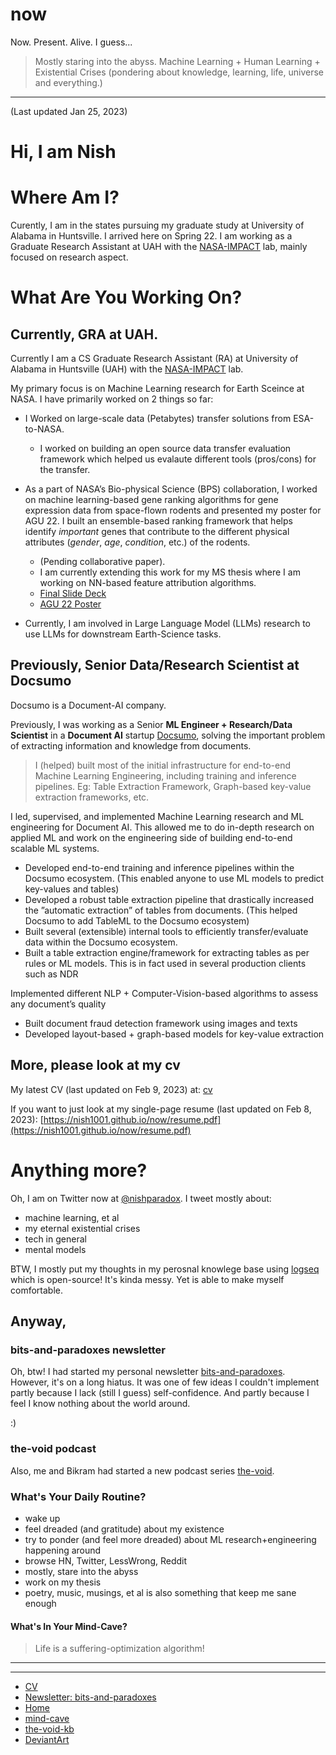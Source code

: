 # now
Now. Present. Alive. I guess...

> Mostly staring into the abyss. Machine Learning + Human Learning + Existential Crises (pondering about knowledge, learning, life, universe and everything.)

---

(Last updated Jan 25, 2023)

# Hi, I am Nish

# Where Am I?
Curently, I am in the states pursuing my graduate study at University of Alabama in Huntsville. I arrived here on Spring 22. 
I am working as a Graduate Research Assistant at UAH  with the [NASA-IMPACT](https://earthdata.nasa.gov/esds/impact) lab, mainly focused on research aspect.

# What Are You Working On?

## Currently, GRA at UAH.

Currently I am a CS Graduate Research Assistant (RA) at University of Alabama in Huntsville (UAH) with the [NASA-IMPACT](https://earthdata.nasa.gov/esds/impact) lab. 

My primary focus is on Machine Learning research for Earth Sceince at NASA. I have primarily worked on 2 things so far:

- I Worked on large-scale data (Petabytes) transfer solutions from ESA-to-NASA.
    - I worked on building an open source data transfer evaluation framework which helped us evalaute different tools (pros/cons) for the transfer.

- As a part of NASA’s Bio-physical Science (BPS) collaboration, I worked on machine learning-based gene ranking
algorithms for gene expression data from space-flown rodents and presented my poster for AGU 22. I built an ensemble-based ranking framework that helps identify *important* genes that contribute to the different physical attributes (*gender*, *age*, *condition*, etc.) of the rodents.
    - (Pending collaborative paper).
    - I am currently extending this work for my MS thesis where I am working on NN-based feature attribution algorithms.
    - [Final Slide Deck](https://docs.google.com/presentation/d/1cEjAjpJ0TlrlrJBfD1c83iotnwveuyqVoTteYrMOcaM/edit?usp=sharing)
    - [AGU 22 Poster](https://agu2022fallmeeting-agu.ipostersessions.com/default.aspx?s=09-EF-D1-4E-79-96-DD-AB-AD-F0-C9-30-74-E0-63-4F)

- Currently, I am involved in Large Language Model (LLMs) research to use LLMs for downstream Earth-Science tasks.

## Previously, Senior Data/Research Scientist at Docsumo


Docsumo is a Document-AI company.

 Previously, I was working as a Senior **ML Engineer + Research/Data Scientist** in a **Document AI** startup [Docsumo](https://docsumo.com/), solving the important problem of extracting information and knowledge from documents. 

> I (helped) built most of the initial infrastructure for end-to-end Machine Learning Engineering, including training and inference pipelines. Eg: Table Extraction
Framework, Graph-based key-value extraction frameworks, etc.

I led, supervised, and implemented Machine Learning research and ML engineering for Document AI. This allowed me to do in-depth research on applied ML and work on the engineering side of building end-to-end scalable ML systems.

- Developed end-to-end training and inference pipelines within the Docsumo ecosystem. (This enabled anyone to use ML models to predict key-values and tables)
- Developed a robust table extraction pipeline that drastically increased the ”automatic extraction” of tables from documents. (This helped Docsumo to add TableML to the Docsumo ecosystem)
- Built several (extensible) internal tools to efficiently transfer/evaluate data within the Docsumo ecosystem.
- Built a table extraction engine/framework for extracting tables as per rules or ML models. This is in fact used in several production clients such as NDR

Implemented different NLP + Computer-Vision-based algorithms to assess any document’s quality
- Built document fraud detection framework using images and texts
- Developed layout-based + graph-based models for key-value extraction

## More, please look at my cv

My latest CV (last updated on Feb 9, 2023) at:
[cv](https://nish1001.github.io/now/cv.pdf)

If you want to just look at my single-page resume (last updated on Feb 8, 2023):
[https://nish1001.github.io/now/resume.pdf](https://nish1001.github.io/now/resume.pdf)

# Anything more?

Oh, I am on Twitter now at [@nishparadox](https://twitter.com/nishparadox). I tweet mostly about:
- machine learning, et al
- my eternal existential crises
- tech in general
- mental models

BTW, I mostly put my thoughts in my perosnal knowlege base using [logseq](https://logseq.com/) which is open-source!
It's kinda messy. Yet is able to make myself comfortable.

## Anyway,

### bits-and-paradoxes newsletter

Oh, btw! I had started my personal newsletter [bits-and-paradoxes](https://bitsandparadoxes.substack.com/).
However, it's on a long hiatus. It was one of few ideas I couldn't implement  partly because I lack (still I guess) self-confidence. And partly because I feel I know nothing about the world around.


:)

### the-void podcast
Also, me and Bikram had started a new podcast series [the-void](https://www.youtube.com/channel/UC_In8LSy3oWOoOQO-SPTFzA).


### What's Your Daily Routine?
- wake up
- feel dreaded (and gratitude) about my existence
- try to ponder (and feel more dreaded) about ML research+engineering happening around
- browse HN, Twitter, LessWrong, Reddit
- mostly, stare into the abyss
- work on my thesis
- poetry, music, musings, et al is also something that keep me sane enough


#### What's In Your Mind-Cave?


> Life is a suffering-optimization algorithm!

---
---


- [CV](https://nish1001.github.io/now/cv.pdf)
- [Newsletter: bits-and-paradoxes](https://bitsandparadoxes.substack.com/)
- [Home](https://nish1001.github.io/)
- [mind-cave](https://nish1001.github.io/mind-cave/)
- [the-void-kb](https://thevoid42.gitlab.io/kb/#/all-pages)
- [DeviantArt](https://www.deviantart.com/nishparadox)
